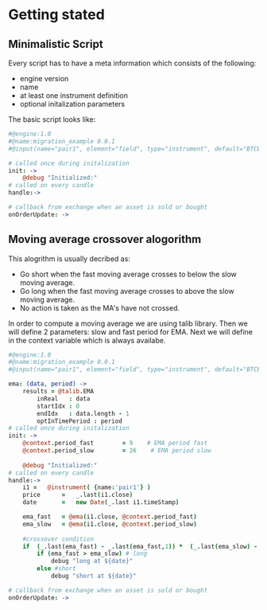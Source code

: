 
# Getting stated

## Minimalistic Script
Every script has to have a meta information which consists of the following:
- engine version
- name
- at least one instrument definition
- optional initalization parameters

The basic script looks like:
```coffee
#@engine:1.0
#@name:migration_example 0.0.1
#@input(name="pair1", element="field", type="instrument", default="BTCETH", min="5min", max="24h", description="Primary pair")

# called once during initalization
init: ->
    @debug "Initialized:"   
# called on every candle
handle:->

# callback from exchange when an asset is sold or bought
onOrderUpdate: ->    
```
## Moving average crossover alogorithm
This alogrithm is usually decribed as:
- Go short when the fast moving average crosses to below the slow moving average.
- Go long when the fast moving average crosses to above the slow moving average.
- No action is taken as the MA's have not crossed.

In order to compute a moving average we are using talib library. Then we will define 2 parameters: slow and fast period for EMA. Next we will define in the context variable which is always availabe.

```coffee
#@engine:1.0
#@name:migration_example 0.0.1
#@input(name="pair1", element="field", type="instrument", default="BTCETH", min="5min", max="24h", description="Primary pair")

ema: (data, period) ->
    results = @talib.EMA
        inReal   : data
        startIdx : 0
        endIdx   : data.length - 1 
        optInTimePeriod : period
# called once during initalization
init: ->
    @context.period_fast        = 9    # EMA period fast
    @context.period_slow        = 26    # EMA period slow
    
    @debug "Initialized:"   
# called on every candle
handle:->
    i1 =   @instrument( {name:'pair1'} )
    price      =   _.last(i1.close)
    date       =   new Date(_.last i1.timeStamp)

    ema_fast   = @ema(i1.close, @context.period_fast)
    ema_slow   = @ema(i1.close, @context.period_slow)
    
    #crossover condition
    if  (_.last(ema_fast) - _.last(ema_fast,1)) *  (_.last(ema_slow) - _.last(ema_slow,1)) < 0  
        if (ema_fast > ema_slow) # long
            debug "long at ${date}"
        else #short
            debug "short at ${date}"

# callback from exchange when an asset is sold or bought
onOrderUpdate: ->  
```

